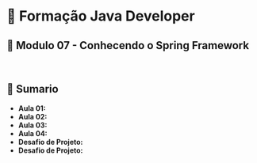 # 📌 **Formação Java Developer**
## 📝 **Modulo 07 - Conhecendo o Spring Framework**

<br>

## 📎 **Sumario**
- **Aula 01:**
- **Aula 02:**
- **Aula 03:**
- **Aula 04:**
- **Desafio de Projeto:**
- **Desafio de Projeto:**